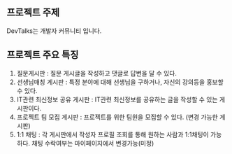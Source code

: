 ## 프로젝트 주제
DevTalks는 개발자 커뮤니티 입니다.

## 프로젝트 주요 특징
1. 질문게시판 : 질문 게시글을 작성하고 댓글로 답변을 달 수 있다. 
2. 선생님매칭 게시판 : 특정 분야에 대해 선생님을 구하거나, 자신의 강의등을 홍보할 수 있다. 
3. IT관련 최신정보 공유 게시판 : IT관련 최신정보를 공유하는 글을 작성할 수 있는 게시판이다. 
4. 프로젝트 팀 모집 게시판 : 프로젝트를 위한 팀원을 모집할 수 있다. (변경 가능한 게시판)
5. 1:1 채팅 :  각 게시판에서 작성자 프로필 조회를 통해 원하는 사람과 1:1채팅이 가능하다. 채팅 수락여부는 마이페이지에서 변경가능(미정)
